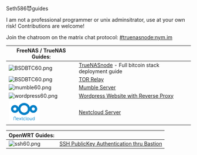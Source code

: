 Seth586😈guides

I am not a professional programmer or unix adminsitrator, use at your own risk!
Contributions are welcome!

Join the chatroom on the matrix chat protocol: [#truenasnode:nym.im](https://matrix.to/#/#truenasnode:nym.im)



| **FreeNAS / TrueNAS Guides:** | | 
| --------------- | --------------- |
| ![BSDBTC60.png](FreeNAS/bitcoin/images/BSDBTC60.png) | [TrueNASnode](FreeNAS/bitcoin/README.md) - Full bitcoin stack deployment guide |
| ![BSDBTC60.png](FreeNAS/tor_relay/images/tor60.png)  | [TOR Relay](FreeNAS/tor_relay/README.md) |
| ![mumble60.png](FreeNAS/mumble/images/mumble60.png) | [Mumble Server](FreeNAS/mumble/README.md)  | 
| ![wordpress60.png](FreeNAS/webserver/images/wordpress60.png) | [Wordpress Website with Reverse Proxy](FreeNAS/webserver/README.md) |
| ![nc60.png](FreeNAS/nextcloud/images/nc60.png) | [Nextcloud Server](FreeNAS/nextcloud/README.md) |

| **OpenWRT Guides:** |  | 
| --------------- | --------------- | 
| ![ssh60.png](OpenWRT/security/images/ssh60.png) | [SSH PublicKey Authentication thru Bastion](OpenWRT/security/README.md) | 
